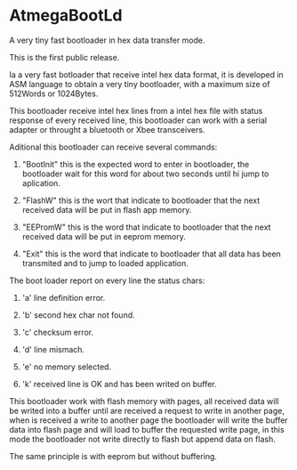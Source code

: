 # AtmegaBootLd
A very tiny fast bootloader in hex data transfer mode.

This is the first public release.

Ia a very fast botloader that receive intel hex data format, 
it is developed in ASM language to obtain a very tiny bootloader,
with a maximum size of 512Words or 1024Bytes.


This bootloader receive intel hex lines from a intel hex file with status response of every received line, 
this bootloader can work with a serial adapter or throught a bluetooth or Xbee transceivers.

Aditional this bootloader can receive several commands:

1) "BootInit" this is the expected word to enter in bootloader, the bootloader wait for this word for about two seconds until hi jump to aplication.

2) "FlashW" this is the wort that indicate to bootloader that the next received data will be put in flash app memory.

3) "EEPromW" this is the word that indicate to bootloader that the next received data will be put in eeprom memory.

4) "Exit" this is the word that indicate to bootloader that all data has been transmited and to jump to loaded application.

The boot loader report on every line the status chars:

1) 'a' line definition error.

2) 'b' second hex char not found.

3) 'c' checksum error.

4) 'd' line mismach.

5) 'e' no memory selected.

6) 'k' received line is OK and has been writed on buffer.


This bootloader work with flash memory with pages, 
all received data will be writed into a buffer until are received a request to write in another page, 
when is received a write to another page the bootloader will write the buffer data into flash page 
and will load to buffer the requested write page, in this mode the bootloader not write directly to flash 
but append data on flash.


The same principle is with eeprom but without buffering.
